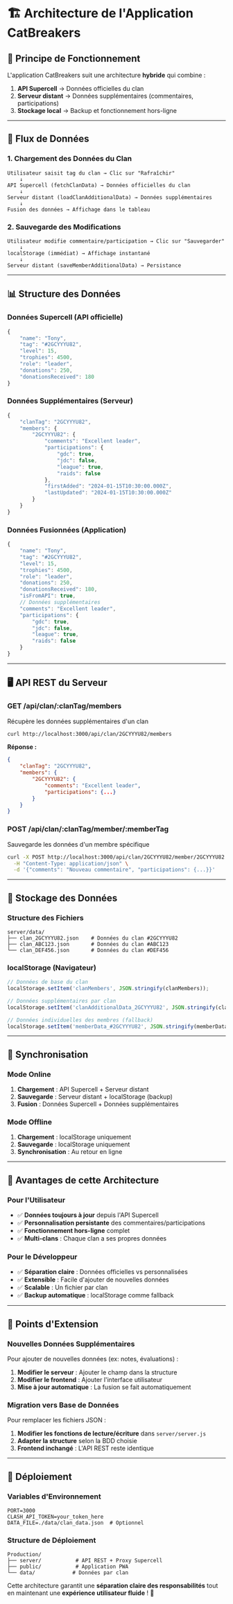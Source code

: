 # 🏗️ Architecture de l'Application CatBreakers

## 🎯 **Principe de Fonctionnement**

L'application CatBreakers suit une architecture **hybride** qui combine :

1. **API Supercell** → Données officielles du clan
2. **Serveur distant** → Données supplémentaires (commentaires, participations)
3. **Stockage local** → Backup et fonctionnement hors-ligne

---

## 🔄 **Flux de Données**

### **1. Chargement des Données du Clan**

```
Utilisateur saisit tag du clan → Clic sur "Rafraîchir"
    ↓
API Supercell (fetchClanData) → Données officielles du clan
    ↓
Serveur distant (loadClanAdditionalData) → Données supplémentaires
    ↓
Fusion des données → Affichage dans le tableau
```

### **2. Sauvegarde des Modifications**

```
Utilisateur modifie commentaire/participation → Clic sur "Sauvegarder"
    ↓
localStorage (immédiat) → Affichage instantané
    ↓
Serveur distant (saveMemberAdditionalData) → Persistance
```

---

## 📊 **Structure des Données**

### **Données Supercell (API officielle)**
```javascript
{
    "name": "Tony",
    "tag": "#2GCYYYU82",
    "level": 15,
    "trophies": 4500,
    "role": "leader",
    "donations": 250,
    "donationsReceived": 180
}
```

### **Données Supplémentaires (Serveur)**
```javascript
{
    "clanTag": "2GCYYYU82",
    "members": {
        "2GCYYYU82": {
            "comments": "Excellent leader",
            "participations": {
                "gdc": true,
                "jdc": false,
                "league": true,
                "raids": false
            },
            "firstAdded": "2024-01-15T10:30:00.000Z",
            "lastUpdated": "2024-01-15T10:30:00.000Z"
        }
    }
}
```

### **Données Fusionnées (Application)**
```javascript
{
    "name": "Tony",
    "tag": "#2GCYYYU82",
    "level": 15,
    "trophies": 4500,
    "role": "leader",
    "donations": 250,
    "donationsReceived": 180,
    "isFromAPI": true,
    // Données supplémentaires
    "comments": "Excellent leader",
    "participations": {
        "gdc": true,
        "jdc": false,
        "league": true,
        "raids": false
    }
}
```

---

## 🖥️ **API REST du Serveur**

### **GET /api/clan/:clanTag/members**
Récupère les données supplémentaires d'un clan
```bash
curl http://localhost:3000/api/clan/2GCYYYU82/members
```

**Réponse :**
```json
{
    "clanTag": "2GCYYYU82",
    "members": {
        "2GCYYYU82": {
            "comments": "Excellent leader",
            "participations": {...}
        }
    }
}
```

### **POST /api/clan/:clanTag/member/:memberTag**
Sauvegarde les données d'un membre spécifique
```bash
curl -X POST http://localhost:3000/api/clan/2GCYYYU82/member/2GCYYYU82 \
  -H "Content-Type: application/json" \
  -d '{"comments": "Nouveau commentaire", "participations": {...}}'
```

---

## 💾 **Stockage des Données**

### **Structure des Fichiers**
```
server/data/
├── clan_2GCYYYU82.json    # Données du clan #2GCYYYU82
├── clan_ABC123.json       # Données du clan #ABC123
└── clan_DEF456.json       # Données du clan #DEF456
```

### **localStorage (Navigateur)**
```javascript
// Données de base du clan
localStorage.setItem('clanMembers', JSON.stringify(clanMembers));

// Données supplémentaires par clan
localStorage.setItem('clanAdditionalData_2GCYYYU82', JSON.stringify(clanData));

// Données individuelles des membres (fallback)
localStorage.setItem('memberData_#2GCYYYU82', JSON.stringify(memberData));
```

---

## 🔄 **Synchronisation**

### **Mode Online**
1. **Chargement** : API Supercell + Serveur distant
2. **Sauvegarde** : Serveur distant + localStorage (backup)
3. **Fusion** : Données Supercell + Données supplémentaires

### **Mode Offline**
1. **Chargement** : localStorage uniquement
2. **Sauvegarde** : localStorage uniquement
3. **Synchronisation** : Au retour en ligne

---

## 🎯 **Avantages de cette Architecture**

### **Pour l'Utilisateur**
- ✅ **Données toujours à jour** depuis l'API Supercell
- ✅ **Personnalisation persistante** des commentaires/participations
- ✅ **Fonctionnement hors-ligne** complet
- ✅ **Multi-clans** : Chaque clan a ses propres données

### **Pour le Développeur**
- ✅ **Séparation claire** : Données officielles vs personnalisées
- ✅ **Extensible** : Facile d'ajouter de nouvelles données
- ✅ **Scalable** : Un fichier par clan
- ✅ **Backup automatique** : localStorage comme fallback

---

## 🔧 **Points d'Extension**

### **Nouvelles Données Supplémentaires**
Pour ajouter de nouvelles données (ex: notes, évaluations) :

1. **Modifier le serveur** : Ajouter le champ dans la structure
2. **Modifier le frontend** : Ajouter l'interface utilisateur
3. **Mise à jour automatique** : La fusion se fait automatiquement

### **Migration vers Base de Données**
Pour remplacer les fichiers JSON :

1. **Modifier les fonctions de lecture/écriture** dans `server/server.js`
2. **Adapter la structure** selon la BDD choisie
3. **Frontend inchangé** : L'API REST reste identique

---

## 🚀 **Déploiement**

### **Variables d'Environnement**
```env
PORT=3000
CLASH_API_TOKEN=your_token_here
DATA_FILE=./data/clan_data.json  # Optionnel
```

### **Structure de Déploiement**
```
Production/
├── server/           # API REST + Proxy Supercell
├── public/           # Application PWA
└── data/            # Données par clan
```

Cette architecture garantit une **séparation claire des responsabilités** tout en maintenant une **expérience utilisateur fluide** ! 🎉
